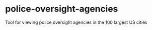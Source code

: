 # police-oversight-agencies
Tool for viewing police oversight agencies in the 100 largest US cities
